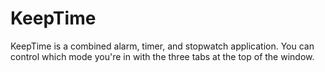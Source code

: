 # KeepTime
KeepTime is a combined alarm, timer, and stopwatch application. You can control which mode you're in with the three tabs at the top of the window.
